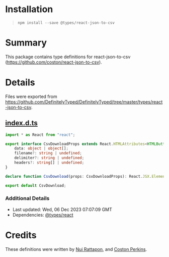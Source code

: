 # Installation
> `npm install --save @types/react-json-to-csv`

# Summary
This package contains type definitions for react-json-to-csv (https://github.com/coston/react-json-to-csv).

# Details
Files were exported from https://github.com/DefinitelyTyped/DefinitelyTyped/tree/master/types/react-json-to-csv.
## [index.d.ts](https://github.com/DefinitelyTyped/DefinitelyTyped/tree/master/types/react-json-to-csv/index.d.ts)
````ts
import * as React from "react";

export interface CsvDownloadProps extends React.HTMLAttributes<HTMLButtonElement> {
    data: object | object[];
    filename?: string | undefined;
    delimiter?: string | undefined;
    headers?: string[] | undefined;
}

declare function CsvDownload(props: CsvDownloadProps): React.JSX.Element;

export default CsvDownload;

````

### Additional Details
 * Last updated: Wed, 06 Dec 2023 07:07:09 GMT
 * Dependencies: [@types/react](https://npmjs.com/package/@types/react)

# Credits
These definitions were written by [Nui Rattapon](https://github.com/nui-tech), and [Coston Perkins](https://github.com/coston).
